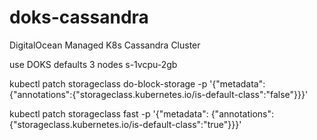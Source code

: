 # doks-cassandra
DigitalOcean Managed K8s Cassandra Cluster

use DOKS defaults
3 nodes
s-1vcpu-2gb

kubectl patch storageclass do-block-storage -p '{"metadata": {"annotations":{"storageclass.kubernetes.io/is-default-class":"false"}}}'

kubectl patch storageclass fast -p '{"metadata": {"annotations":{"storageclass.kubernetes.io/is-default-class":"true"}}}'

